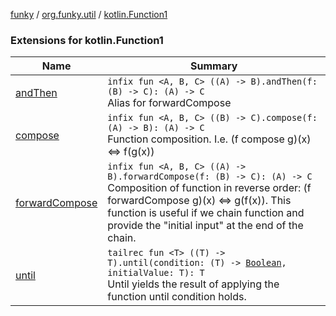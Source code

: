 [funky](../../index.md) / [org.funky.util](../index.md) / [kotlin.Function1](.)

### Extensions for kotlin.Function1

| Name | Summary |
|---|---|
| [andThen](and-then.md) | `infix fun <A, B, C> ((A) -> B).andThen(f: (B) -> C): (A) -> C`<br>Alias for forwardCompose |
| [compose](compose.md) | `infix fun <A, B, C> ((B) -> C).compose(f: (A) -> B): (A) -> C`<br>Function composition. I.e. (f compose g)(x) &lt;=&gt; f(g(x)) |
| [forwardCompose](forward-compose.md) | `infix fun <A, B, C> ((A) -> B).forwardCompose(f: (B) -> C): (A) -> C`<br>Composition of function in reverse order: (f forwardCompose g)(x) &lt;=&gt; g(f(x)). This function is useful if we chain function and provide the "initial input" at the end of the chain. |
| [until](until.md) | `tailrec fun <T> ((T) -> T).until(condition: (T) -> `[`Boolean`](https://kotlinlang.org/api/latest/jvm/stdlib/kotlin/-boolean/index.html)`, initialValue: T): T`<br>Until yields the result of applying the function until condition holds. |
